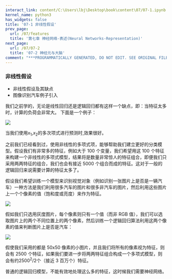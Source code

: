 ```yaml
---
interact_link: content/C:\Users\lbj\Desktop\book\content\07/07-1.ipynb
kernel_name: python3
has_widgets: false
title: '07-1 非线性假设'
prev_page:
  url: /07/features
  title: '第七章 神经网络-表述(Neural Networks-Representation)'
next_page:
  url: /07/07-2
  title: '07-2 神经元与大脑'
comment: "***PROGRAMMATICALLY GENERATED, DO NOT EDIT. SEE ORIGINAL FILES IN /content***"
---
```


### 非线性假设


+ 非线性假设及其缺点
+ 图像识别汽车例子引入


我们之前学的，无论是线性回归还是逻辑回归都有这样一个缺点，即：当特征太多时，计算的负荷会非常大。 
下面是一个例子： 

![](https://i.loli.net/2018/12/01/5c01eba718622.png)
 
当我们使用$x_1$,$x_2$的多次项式进行预测时,效果很好。 

之前我们已经看到过，使用非线性的多项式项，能够帮助我们建立更好的分类模型。假设我们有非常多的特征，例如大于 100 个变量，我们希望用这 100 个特征来构建一个非线性的多项式模型，结果将是数量非常惊人的特征组合，即便我们只采用两两特征的组合，我们也会有接近 5000 个组合而成的特征。这对于一般的逻辑回归来说需要计算的特征太多了。 




假设我们希望训练一个模型来识别视觉对象（例如识别一张图片上是否是一辆汽车）一种方法是我们利用很多汽车的图片和很多非汽车的图片，然后利用这些图片上一个个像素的值（饱和度或亮度）来作为特征。 

![](https://i.loli.net/2018/12/01/5c01ec6793aa0.png)


假如我们只选用灰度图片，每个像素则只有一个值（而非 RGB 值），我们可以选取图片上的两个不同位置上的两个像素，然后训练一个逻辑回归算法利用这两个像素的值来判断图片上是否是汽车： 

![](https://i.loli.net/2018/12/01/5c01ec83cde6f.png)


假使我们采用的都是 50x50 像素的小图片，并且我们将所有的像素视为特征，则会有 2500 个特征，如果我们要进一步将两两特征组合构成一个多项式模型，则会有约$2500^2/2$个（接近 3 百万个）特征。

普通的逻辑回归模型，不能有效地处理这么多的特征，这时候我们需要神经网络。
